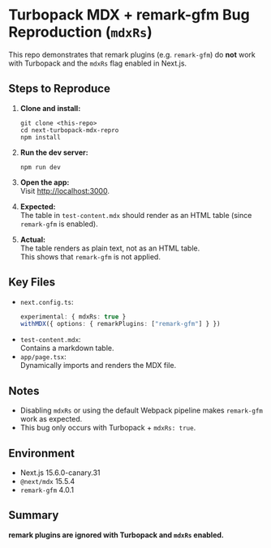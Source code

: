 # Turbopack MDX + remark-gfm Bug Reproduction (`mdxRs`)

This repo demonstrates that remark plugins (e.g. `remark-gfm`) do **not** work with Turbopack and the `mdxRs` flag enabled in Next.js.

## Steps to Reproduce

1. **Clone and install:**
   ```
   git clone <this-repo>
   cd next-turbopack-mdx-repro
   npm install
   ```

2. **Run the dev server:**
   ```
   npm run dev
   ```

3. **Open the app:**  
   Visit [http://localhost:3000](http://localhost:3000).

4. **Expected:**  
   The table in `test-content.mdx` should render as an HTML table (since `remark-gfm` is enabled).

5. **Actual:**  
   The table renders as plain text, not as an HTML table.  
   This shows that `remark-gfm` is not applied.

## Key Files

- `next.config.ts`:  
  ```ts
  experimental: { mdxRs: true }
  withMDX({ options: { remarkPlugins: ["remark-gfm"] } })
  ```
- `test-content.mdx`:  
  Contains a markdown table.
- `app/page.tsx`:  
  Dynamically imports and renders the MDX file.

## Notes

- Disabling `mdxRs` or using the default Webpack pipeline makes `remark-gfm` work as expected.
- This bug only occurs with Turbopack + `mdxRs: true`.

## Environment

- Next.js 15.6.0-canary.31
- `@next/mdx` 15.5.4
- `remark-gfm` 4.0.1

## Summary

**remark plugins are ignored with Turbopack and `mdxRs` enabled.**
